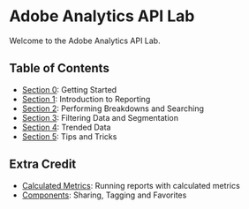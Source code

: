 Adobe Analytics API Lab
=====

Welcome to the Adobe Analytics API Lab.

Table of Contents
-----------------

 * [Section 0](sections/s0_getting_started): Getting Started
 * [Section 1](sections/s1_api_intro): Introduction to Reporting
 * [Section 2](sections/s2_breakdown_search): Performing Breakdowns and Searching
 * [Section 3](sections/s3_filtering_segmentation): Filtering Data and Segmentation
 * [Section 4](sections/s4_trended_data): Trended Data
 * [Section 5](sections/s5_tips_tricks): Tips and Tricks 

Extra Credit
-----------------
 * [Calculated Metrics](extra-credit/calculated-metrics): Running reports with calculated metrics
 * [Components](extra-credit/components): Sharing, Tagging and Favorites
